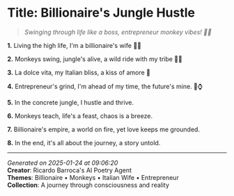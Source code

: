 # Title: Billionaire's Jungle Hustle

> *Swinging through life like a boss, entrepreneur monkey vibes! 🐒💼*

**1.** Living the high life, I'm a billionaire's wife 💎💍


**2.** Monkeys swing, jungle's alive, a wild ride with my tribe 🐒🌴


**3.** La dolce vita, my Italian bliss, a kiss of amore 💋


**4.** Entrepreneur's grind, I'm ahead of my time, the future's mine. 💼⌚


**5.** In the concrete jungle, I hustle and thrive.


**6.** Monkeys teach, life's a feast, chaos is a breeze.


**7.** Billionaire's empire, a world on fire, yet love keeps me grounded.


**8.** In the end, it's all about the journey, a story untold.



---

*Generated on 2025-01-24 at 09:06:20*  
**Creator**: Ricardo Barroca's AI Poetry Agent  
**Themes**: Billionaire • Monkeys • Italian Wife • Entrepreneur  
**Collection**: A journey through consciousness and reality